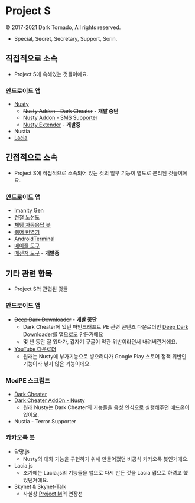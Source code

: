 # Project S
© 2017-2021 Dark Tornado, All rights reserved.
* Special, Secret, Secretary, Support, Sorin.

## 직접적으로 소속
* Project S에 속해있는 것들이에요.

### 안드로이드 앱
* [Nusty](https://play.google.com/store/apps/details?id=com.darktornado.nusty)
  * ~~Nusty Addon - Dark Cheater~~ - **개발 중단**
  * [Nusty Addon - SMS Supporter](https://blog.naver.com/dt3141592/221524480538)
  * [Nusty Extender](NustyExtender) - **개발중**
* Nustia
* [Lacia](https://github.com/DarkTornado/Lacia)

## 간접적으로 소속
* Project S에 직접적으로 소속되어 있는 것의 일부 기능이 별도로 분리된 것들이에요.

### 안드로이드 앱
* [Imanity Gen](https://play.google.com/store/apps/details?id=com.darktornado.imanity)
* [전철 노선도](https://play.google.com/store/apps/details?id=com.darktornado.metromap)
* [채팅 자동응답 봇](https://play.google.com/store/apps/details?id=com.darktornado.chatbot)
* [뷁어 번역기](https://github.com/DarkTornado/BreakIt-Translator)
* [AndroidTerminal](https://github.com/DarkTornado/AndroidTerminal)
* [메이플 도구](https://github.com/DarkTornado/MapleTools)
* [메신저 도구](https://github.com/DarkTornado/MessangerUtils) - **개발중**

## 기타 관련 항목
* Project S와 관련된 것들

### 안드로이드 앱
* <s>[Deep Dark Downloader](https://play.google.com/store/apps/details?id=com.darktornado.deepdarkdownloader)</s> - **개발 중단**
  * Dark Cheater에 있던 마인크래프트 PE 관련 콘텐츠 다운로더인 [Deep Dark Downloader](https://blog.naver.com/dt3141592/220775827121)를 앱으로도 만든거에요
  * 몇 년 동안 잘 있다가, 갑자기 구글이 약관 위반이라면서 내려버린거에요.
* [YouTube 다운로더](https://github.com/DarkTornado/YouTubeDownloader)
  * 원래는 Nusty에 부가기능으로 넣으려다가 Google Play 스토어 정책 위반인 기능이라 넣지 않은 기능이에요.

### ModPE 스크립트
* [Dark Cheater](https://github.com/DarkTornado/darkCheater)
* [Dark Cheater AddOn - Nusty](https://blog.naver.com/dt3141592/221033063264)
  * 원래 Nusty는 Dark Cheater의 기능들을 음성 인식으로 실행해주던 애드온이였어요.
* Nustia - Terror Supporter

### 카카오톡 봇
* 닼땅.js
  * Nusty의 대화 기능을 구현하기 위해 만들어졌던 비공식 카카오톡 봇인거에요.
* Lacia.js
  * 초기에는 Lacia.js의 기능들을 앱으로 다시 만든 것을 Lacia 앱으로 하려고 했었던거에요.
* Skynet & [Skynet-Talk](https://github.com/DarkTornado/Skynet-Talk)
  * 사실상 [Project M](https://github.com/DarkTornado/ProjectM)의 연장선
